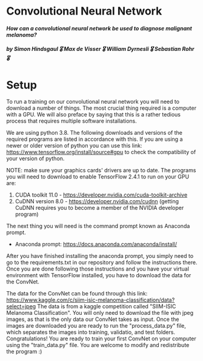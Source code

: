 # Convolutional Neural Network

#### *How can a convolutional neural network be used to diagnose malignant melanoma?*

##### **by Simon Hindsgaul :medal_military: Max de Visser :medal_military: William Dyrnesli :medal_military: Sebastian Rohr** :medal_military:

# Setup
To run a training on our convolutional neural network you will need to download a number of things. 
The most crucial thing required is a computer with a GPU.
We will also preface by saying that this is a rather tedious process that requires multiple software installations.

We are using python 3.8. The following downloads and versions of the required programs are listed in accordance with this.
If you are using a newer or older version of python you can use this link: https://www.tensorflow.org/install/source#gpu to check the compatibility of your version of python.

NOTE: make sure your graphics cards' drivers are up to date. 
The programs you will need to download to enable TensorFlow 2.4.1 to run on your GPU are:
1. CUDA toolkit 11.0 - https://developer.nvidia.com/cuda-toolkit-archive
1. CuDNN version 8.0 - https://developer.nvidia.com/cudnn (getting CuDNN requires you to become a member of the NVIDIA developer program) 

The next thing you will need is the command prompt known as Anaconda prompt.
- Anaconda prompt: https://docs.anaconda.com/anaconda/install/

After you have finished installing the anaconda prompt, you simply need to go to the requirements.txt in our repository and follow the instructions there. Once you are done following those instructions and you have your virtual environment with TensorFlow installed, you have to download the data for the ConvNet.

The data for the ConvNet can be found through this link: https://www.kaggle.com/c/siim-isic-melanoma-classification/data?select=jpeg
The data is from a kaggle competition called "SIIM-ISIC Melanoma Classification". You will only need to download the file with jpeg images, as that is the only data our ConvNet takes as input. Once the images are downloaded you are ready to run the "process_data.py" file, which separates the images into training, validatio, and test folders. Congratulations! You are ready to train your first ConvNet on your computer using the "train_data.py" file. You are welcome to modify and redistribute the program :) 


